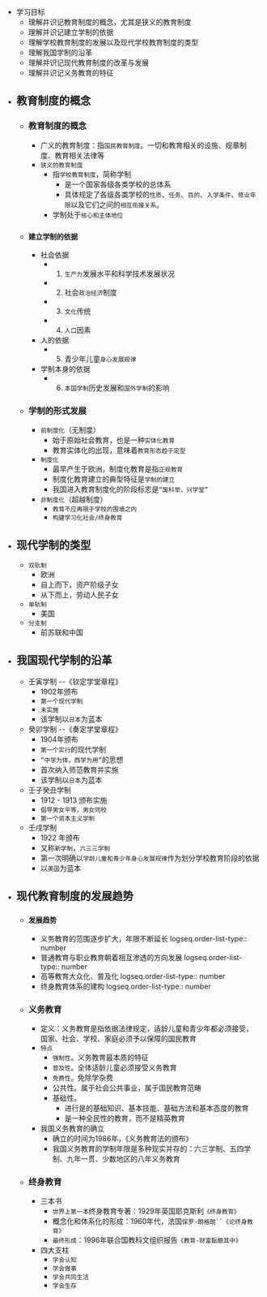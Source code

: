 - 学习目标
	- 理解并识记教育制度的概念，尤其是狭义的教育制度
	- 理解并识记建立学制的依据
	- 理解学校教育制度的发展以及现代学校教育制度的类型
	- 理解我国学制的沿革
	- 理解并识记现代教育制度的改革与发展
	- 理解并识记义务教育的特征
- ## 教育制度的概念
	- ### 教育制度的概念
		- 广义的教育制度：指`国民教育制度`。一切和教育相关的设施、规章制度、教育相关法律等
		- `狭义的教育制度`
			- 指`学校教育制度`，简称学制
				- 是一个国家各级各类学校的总体系
				- 具体规定了各级各类学校的`性质`、`任务`、`目的`、`入学条件`、`修业年限`以及它们之间的`相互衔接关系`。
			- 学制处于`核心和主体地位`
	- ### `建立学制的依据`
		- 社会依据
			- 1. `生产力`发展水平和科学技术发展状况
			- 2. 社会`政治经济`制度
			- 3. `文化`传统
			- 4. `人口`因素
		- 人的依据
			- 5. 青少年儿童`身心发展规律`
		- 学制本身的依据
			- 6. `本国学制`历史发展和`国外学制`的影响
	- ### 学制的形式发展
		- `前制度化`（无制度）
			- 始于原始社会教育，也是一种`实体化教育`
			- 教育实体化的出现，意味着`教育形态趋于定型`
		- `制度化`
			- 最早产生于欧洲，制度化教育是指`正规教育`
			- 制度化教育建立的典型特征是`学制的建立`
			- 我国进入教育制度化的阶段标志是`“废科举，兴学堂”`
		- `非制度化`（超越制度）
			- `教育不应再限于学校的围墙之内`
			- `构建学习化社会/终身教育`
- ## 现代学制的类型
	- `双轨制`
		- 欧洲
		- 自上而下，资产阶级子女
		- 从下而上，劳动人民子女
	- `单轨制`
		- 美国
	- `分支制`
		- 前苏联和中国
- ## 我国现代学制的沿革
	- 壬寅学制 --《钦定学堂章程》
		- 1902年颁布
		- `第一个现代学制`
		- `未实施`
		- 该学制以`日本`为蓝本
	- 癸卯学制 --《奏定学堂章程》
		- 1904年颁布
		- `第一个实行`的现代学制
		- `“中学为体，西学为用”`的思想
		- 首次纳入师范教育并实施
		- 该学制以`日本`为蓝本
	- 壬子癸丑学制
		- 1912 - 1913 颁布实施
		- `倡导男女平等，男女同校`
		- `第一个资本主义学制`
	- 壬戌学制
		- 1922 年颁布
		- 又称`新学制`，`六三三学制`
		- 第一次明确以`学龄儿童和青少年身心发展规律`作为划分学校教育阶段的依据
		- 以`美国`为蓝本
- ## 现代教育制度的发展趋势
	- ### `发展趋势`
		- 义务教育的范围逐步扩大，年限不断延长
		  logseq.order-list-type:: number
		- 普通教育与职业教育朝着相互渗透的方向发展
		  logseq.order-list-type:: number
		- 高等教育大众化、普及化
		  logseq.order-list-type:: number
		- 终身教育体系的建构
		  logseq.order-list-type:: number
	- ### 义务教育
		- 定义：义务教育是指依据法律规定，适龄儿童和青少年都必须接受，国家、社会、学校、家庭必须予以保障的国民教育
		- `特点`
			- `强制性`。义务教育最本质的特征
			- `普及性`。全体适龄儿童必须接受义务教育
			- `免费性`。免除学杂费
			- 公共性。属于社会公共事业，属于国民教育范畴
			- 基础性。
				- 进行是的基础知识、基本技能、基础方法和基本态度的教育
				- 是一种全民性的教育，而不是精英教育
		- 我国义务教育的确立
			- 确立的时间为1986年，《义务教育法的颁布》
			- 我国义务教育的学制年限是多种现实并存的：六三学制、五四学制、九年一贯、少数地区的八年义务教育
	- ### 终身教育
		- 三本书
			- `世界上第一本`终身教育专著：1929年英国耶克斯利`《终身教育》`
			- 概念化和体系化的形成：1960年代，法国`保罗·朗格朗``《论终身教育》`
			- `最终形成`：1996年联合国教科文组织报告`《教育-财富酝酿其中》`
		- 四大支柱
			- `学会认知`
			- `学会做事`
			- `学会共同生活`
			- `学会生存`